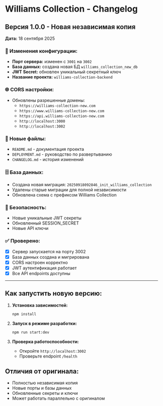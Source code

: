 # Williams Collection - Changelog

## Версия 1.0.0 - Новая независимая копия
**Дата:** 18 сентября 2025

### 🔧 Изменения конфигурации:
- **Порт сервера:** изменен с `3001` на `3002`
- **База данных:** создана новая БД `williams_collection_new_db`
- **JWT Secret:** обновлен уникальный секретный ключ
- **Название проекта:** `williams-collection-backend`

### 🌐 CORS настройки:
- Обновлены разрешенные домены:
  - `https://williams-collection-new.com`
  - `https://www.williams-collection-new.com`
  - `https://api.williams-collection-new.com`
  - `http://localhost:3000`
  - `http://localhost:3002`

### 📝 Новые файлы:
- `README.md` - документация проекта
- `DEPLOYMENT.md` - руководство по развертыванию
- `CHANGELOG.md` - история изменений

### 🗄️ База данных:
- Создана новая миграция: `20250918092846_init_williams_collection`
- Удалены старые миграции для полной независимости
- Обновлена схема с префиксом Williams Collection

### 🔐 Безопасность:
- Новые уникальные JWT секреты
- Обновленный SESSION_SECRET
- Новые API ключи

### ✅ Проверено:
- [x] Сервер запускается на порту 3002
- [x] База данных создана и мигрирована
- [x] CORS настроен корректно
- [x] JWT аутентификация работает
- [x] Все API endpoints доступны

---

## Как запустить новую версию:

1. **Установка зависимостей:**
   ```bash
   npm install
   ```

2. **Запуск в режиме разработки:**
   ```bash
   npm run start:dev
   ```

3. **Проверка работоспособности:**
   - Откройте `http://localhost:3002`
   - Проверьте endpoint `/health`

## Отличия от оригинала:
- Полностью независимая копия
- Новые порты и базы данных
- Обновленные секреты и ключи
- Может работать параллельно с оригиналом
